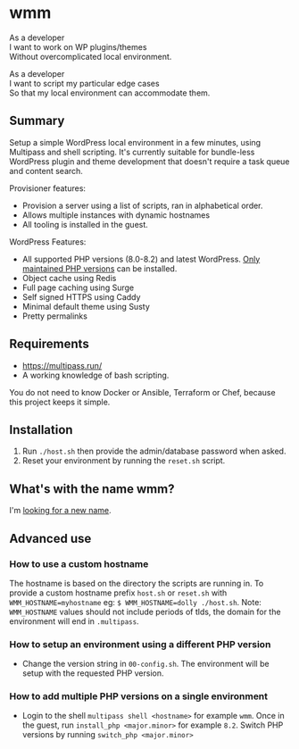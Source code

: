 # wmm

As a developer<br>
I want to work on WP plugins/themes<br>
Without overcomplicated local environment.

As a developer<br>
I want to script my particular edge cases<br>
So that my local environment can accommodate them.

## Summary

Setup a simple WordPress local environment in a few minutes, using Multipass and shell scripting. It's currently
suitable for bundle-less WordPress plugin and theme development that doesn't require a task queue and content search.

Provisioner features:

* Provision a server using a list of scripts, ran in alphabetical order.
* Allows multiple instances with dynamic hostnames
* All tooling is installed in the guest.

WordPress Features:

* All supported PHP versions (8.0-8.2) and latest
  WordPress. [Only maintained PHP versions](https://launchpad.net/~ondrej/+archive/ubuntu/php) can be installed.
* Object cache using Redis
* Full page caching using Surge
* Self signed HTTPS using Caddy
* Minimal default theme using Susty
* Pretty permalinks

## Requirements

- https://multipass.run/
- A working knowledge of bash scripting.

You do not need to know Docker or Ansible, Terraform or Chef, because this project keeps it simple.

## Installation

1. Run `./host.sh` then provide the admin/database password when asked.
2. Reset your environment by running the `reset.sh` script.

## What's with the name wmm?

I'm [looking for a new name](https://github.com/svandragt/wmm/issues/11).

## Advanced use

### How to use a custom hostname

The hostname is based on the directory the scripts are running in. To provide a custom hostname prefix `host.sh`
or `reset.sh` with `WMM_HOSTNAME=myhostname` eg: `$ WMM_HOSTNAME=dolly ./host.sh`. Note: `WMM_HOSTNAME` values should
not include periods of tlds, the domain for the environment will end in `.multipass`.

### How to setup an environment using a different PHP version

* Change the version string in `00-config.sh`. The environment will be setup with the requested PHP version.

### How to add multiple PHP versions on a single environment

* Login to the shell `multipass shell <hostname>` for example `wmm`. Once in the guest, run `install_php <major.minor>`
  for example `8.2`. Switch PHP versions by running `switch_php <major.minor>` 
